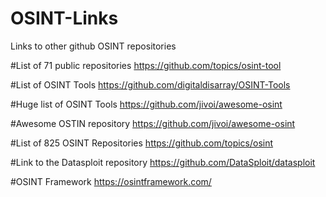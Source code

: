 # OSINT-Links
Links to other github OSINT repositories

#List of 71 public repositories
https://github.com/topics/osint-tool

#List of OSINT Tools
https://github.com/digitaldisarray/OSINT-Tools

#Huge list of OSINT Tools
https://github.com/jivoi/awesome-osint

#Awesome OSTIN repository
https://github.com/jivoi/awesome-osint

#List of 825 OSINT Repositories
https://github.com/topics/osint

#Link to the Datasploit repository
https://github.com/DataSploit/datasploit

#OSINT Framework
https://osintframework.com/
